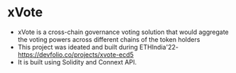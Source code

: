 # xVote

- xVote is a cross-chain governance voting solution that would aggregate the voting powers across different chains of the token holders
- This project was ideated and built during ETHIndia'22- https://devfolio.co/projects/xvote-ecd5
- It is built using Solidity and Connext API.
